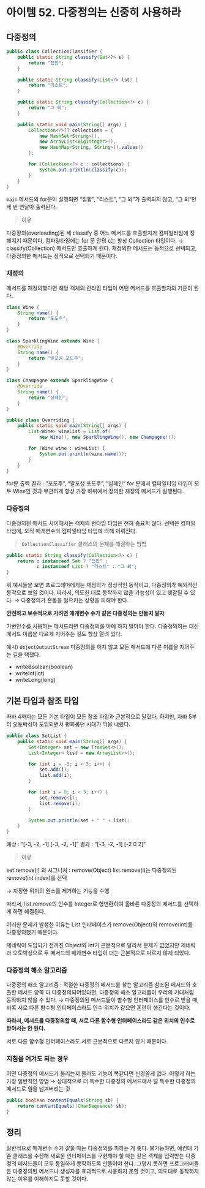 # 아이템 52. 다중정의는 신중히 사용하라

## 다중정의

```java
public class CollectionClassifier {
    public static String classify(Set<?> s) {
        return "집합";
    }

    public static String classify(List<?> lst) {
        return "리스트";
    }

    public static String classify(Collection<?> c) {
        return "그 외";
    }

    public static void main(String[] args) {
        Collection<?>[] collections = {
            new HashSet<String>(),
            new ArrayList<BigInteger>(),
            new HashMap<String, String>().values()
        };

        for (Collection<?> c : collections) {
            System.out.println(classify(c));
        }
    }
}
```

`main` 메서드의 for문이 실행되면 “집합”, “리스트”, “그 외”가 출력되지 않고, “그 외”만 세 번 연달아 출력된다.

> 이유

다중정의(overloading)된 세 classify 중 어느 메서드를 호출할지가 컴파일타임에 정해지기 때문이다.
컴파일타임에는 for 문 안의 c는 항상 Collection<?> 타입이다.
→ classify(Collection<?>) 메서드만 호출하게 된다.
재정의한 메서드는 동적으로 선택되고, 다중정의한 메서드는 정적으로 선택되기 때문이다.

### 재정의

메서드를 재정의했다면 해당 객체의 런타임 타입이 어떤 메서드를 호출할지의 기준이 된다.

```java
class Wine {
    String name() {
        return "포도주";
    }
}

class SparklingWine extends Wine {
    @Override
    String name() {
        return "발포성 포도주";
    }
}

class Champagne extends SparklingWine {
    @Override
    String name() {
        return "샴페인";
    }
}

public class Overriding {
    public static void main(String[] args) {
        List<Wine> wineList = List.of(
            new Wine(), new SparklingWine(), new Champagne());

        for (Wine wine : wineList) {
            System.out.println(wine.name());
        }
    }
}
```

for문 출력 결과 : “포도주”, “발포성 포도주”, “샴페인”
for 문에서 컴파일타임 타입이 모두 Wine인 것과 무관하게 항상 가장 하위에서 정의한 재정의 메서드가 실행된다.

### 다중정의

다중정의된 메서드 사이에서는 객체의 런타임 타입은 전혀 중요치 않다.
선택은 컴파일타임에, 오직 매개변수의 컴파일타임 타입에 의해 이뤄진다.

> `CollectionClassifier` 클래스의 문제를 해결하는 방법

```java
public static String classify(Collection<?> c) {
    return c instanceof Set ? "집합" :
           c instanceof List ? "리스트" : "그 외";
}
```

위 예시들을 보면 프로그래머에게는 재정의가 정상적인 동작이고, 다중정의가 예외적인 동작으로 보일 것이다.
따라서, 의도한 대로 동작하지 않을 가능성이 있고 헷갈릴 수 있다.
→ 다중정의가 혼동을 일으키는 상황을 피해야 한다.

**안전하고 보수적으로 가려면 매개변수 수가 같은 다중정의는 만들지 말자**

가변인수를 사용하는 메서드라면 다중정의를 아예 하지 말아야 한다.
다중정의하는 대신 메서드 이름을 다르게 지어주는 길도 항상 열려 있다.

예시) `ObjectOutputStream`
다중정의를 하지 않고 모든 메서드에 다른 이름을 지어주는 길을 택했다.

- writeBoolean(boolean)
- writeInt(int)
- writeLong(long)

## 기본 타입과 참조 타입

자바 4까지는 모든 기본 타입이 모든 참조 타입과 근본적으로 달랐다.
하지만, 자바 5부터 오토박싱이 도입되면서 평화롭던 시대가 막을 내렸다.

```java
public class SetList {
    public static void main(String[] args) {
        Set<Integer> set = new TreeSet<>();
        List<Integer> list = new ArrayList<>();

        for (int i = -3; i < 3; i++) {
            set.add(i);
            list.add(i);
        }

        for (int i = 0; i < 3; i++) {
            set.remove(i);
            list.remove(i);
        }

        System.out.println(set + " " + list);
    }
}
```

예상 : “[-3, -2, -1] [-3, -2, -1]”
결과 : “[-3, -2, -1] [-2 0 2]”

> 이유

set.remove(i) 의 시그니처 : remove(Object)
list.remove(i)는 다중정의된 remove(int index)를 선택

→ 지정한 위치의 원소를 제거하는 기능을 수행

따라서, list.remove의 인수를 Integer로 형변환하여 올바른 다중정의 메서드를 선택하게 하면 해결된다.

이러한 문제가 발생한 이유는 List<E> 인터페이스가 remove(Object)와 remove(int)를 다중정의했기 때문이다.

제네릭이 도입되기 전까진 Object와 int가 근본적으로 달라서 문제가 없었지만 제네릭과 오토박싱으로 두 메서드의 매개변수 타입이 더는 근본적으로 다르지 않게 되었다.

### 다중정의 해소 알고리즘

다중정의 해소 알고리즘 : 적절한 다중정의 메서드를 찾는 알고리즘
참조된 메서드와 호출한 메서드 양쪽 다 다중정의되어있다면, 다중정의 해소 알고리즘이 우리의 기대처럼 동작하지 않을 수 있다.
→ 다중정의된 메서드들이 함수형 인터페이스를 인수로 받을 때, 비록 서로 다른 함수형 인터페이스라도 인수 위치가 같으면 혼란이 생긴다는 것이다.

**따라서, 메서드를 다중정의할 때, 서로 다른 함수형 인터페이스라도 같은 위치의 인수로 받아서는 안 된다.**

서로 다른 함수형 인터페이스라도 서로 근본적으로 다르지 않기 때문이다.

### 지침을 어겨도 되는 경우

어떤 다중정의 메서드가 불리는지 몰라도 기능이 똑같다면 신경쓸게 없다.
이렇게 하는 가장 일반적인 방법
→ 상대적으로 더 특수한 다중정의 메서드에서 덜 특수한 다중정의 메서드로 일을 넘겨버리는 것

```java
public boolean contentEquals(String sb) {
	return contentEquals((CharSequence) sb);
}
```

## 정리

일반적으로 매개변수 수가 같을 때는 다중정의를 피하는 게 좋다.
불가능하면, 예컨대 기존 클래스를 수정해 새로운 인터페이스를 구현해야 할 때는 같은 객체를 입력받는 다중정의 메서드들이 모두 동일하게 동작하도록 만들어야 한다.
그렇지 못하면 프로그래머들은 다중정의된 메서드나 생성자를 효과적으로 사용하지 못할 것이고, 의도대로 동작하지 않는 이유를 이해하지도 못할 것이다.
